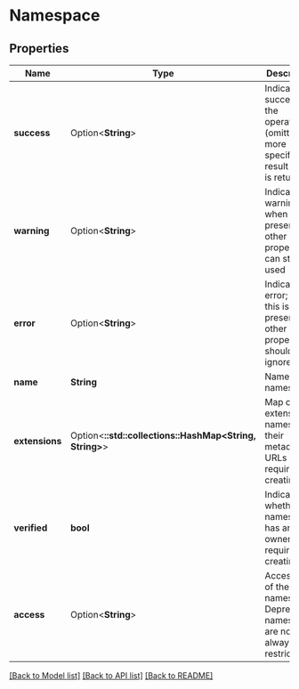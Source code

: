 # Namespace

## Properties

| Name           | Type                                                    | Description                                                                             | Notes      |
| -------------- | ------------------------------------------------------- | --------------------------------------------------------------------------------------- | ---------- |
| **success**    | Option<**String**>                                      | Indicates success of the operation (omitted if a more specific result type is returned) | [optional] |
| **warning**    | Option<**String**>                                      | Indicates a warning; when this is present, other properties can still be used           | [optional] |
| **error**      | Option<**String**>                                      | Indicates an error; when this is present, all other properties should be ignored        | [optional] |
| **name**       | **String**                                              | Name of the namespace                                                                   |
| **extensions** | Option<**::std::collections::HashMap<String, String>**> | Map of extension names to their metadata URLs (not required for creating)               | [optional] |
| **verified**   | **bool**                                                | Indicates whether the namespace has an owner (not required for creating)                |
| **access**     | Option<**String**>                                      | Access level of the namespace. Deprecated: namespaces are now always restricted         | [optional] |

[[Back to Model list]](../README.md#documentation-for-models) [[Back to API list]](../README.md#documentation-for-api-endpoints) [[Back to README]](../README.md)

